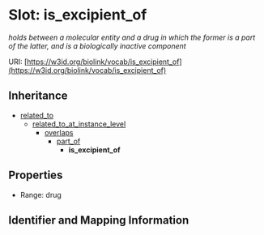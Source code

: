 # Slot: is_excipient_of
_holds between a molecular entity and a drug in which the former is a part of the latter, and is a biologically inactive component_


URI: [https://w3id.org/biolink/vocab/is_excipient_of](https://w3id.org/biolink/vocab/is_excipient_of)




## Inheritance

* [related_to](related_to.md)
    * [related_to_at_instance_level](related_to_at_instance_level.md)
        * [overlaps](overlaps.md)
            * [part_of](part_of.md)
                * **is_excipient_of**



## Properties

 * Range: drug



## Identifier and Mapping Information





